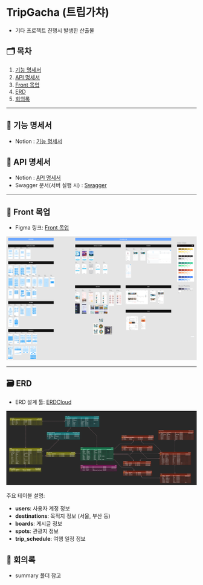 # TripGacha (트립가챠)

- 기타 프로젝트 진행시 발생한 산출물

## 🗂 목차

1. [기능 명세서](#-기능-명세서)
2. [API 명세서](#-api-명세서)
3. [Front 목업](#-front-목업)
4. [ERD](#-erd)
5. [회의록](#-회의록)

---

## 📄 기능 명세서

- Notion : [기능 명세서](https://trail-nail-193.notion.site/1e00407f9787802fa151ec67d6d48f04?pvs=4)

## 📡 API 명세서

- Notion : [API 명세서](https://trail-nail-193.notion.site/API-1e00407f97878165a45ef55dd398ae77?pvs=4)
- Swagger 문서(서버 실행 시) : [Swagger](http://localhost:8080/api/swagger-ui/index.html)

---

## 🎨 Front 목업

- Figma 링크: [Front 목업](https://www.figma.com/design/PO3i7JoPOLs2XTNI9f1tWQ/TripGacha?node-id=3-136&p=f&t=cyp2AmUTkKZuLtZN-0)

![figma](./img/figma.png)

---

## 🗃 ERD

- ERD 설계 툴: [ERDCloud](https://www.erdcloud.com/d/9xCNb6AfNncS8ifCy)

![ERD](./img/erd.png)

주요 테이블 설명:

- **users**: 사용자 계정 정보
- **destinations**: 목적지 정보 (서울, 부산 등)
- **boards**: 게시글 정보
- **spots**: 관광지 정보
- **trip_schedule**: 여행 일정 정보

## 📄 회의록

- summary 폴더 참고
